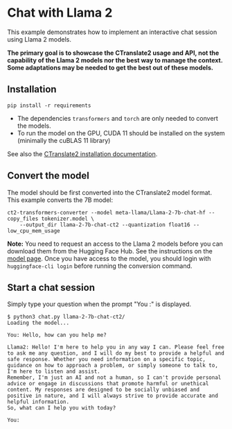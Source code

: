 # Chat with Llama 2

This example demonstrates how to implement an interactive chat session using Llama 2 models.

**The primary goal is to showcase the CTranslate2 usage and API, not the capability of the Llama 2 models nor the best way to manage the context. Some adaptations may be needed to get the best out of these models.**

## Installation

```
pip install -r requirements
```

* The dependencies `transformers` and `torch` are only needed to convert the models.
* To run the model on the GPU, CUDA 11 should be installed on the system (minimally the cuBLAS 11 library)

See also the [CTranslate2 installation documentation](https://opennmt.net/CTranslate2/installation.html).

## Convert the model

The model should be first converted into the CTranslate2 model format. This example converts the 7B model:

```
ct2-transformers-converter --model meta-llama/Llama-2-7b-chat-hf --copy_files tokenizer.model \
    --output_dir llama-2-7b-chat-ct2 --quantization float16 --low_cpu_mem_usage
```

**Note:** You need to request an access to the Llama 2 models before you can download them from the Hugging Face Hub. See the instructions on the [model page](https://huggingface.co/meta-llama/Llama-2-7b-chat-hf). Once you have access to the model, you should login with `huggingface-cli login` before running the conversion command.

## Start a chat session

Simply type your question when the prompt "You :" is displayed.

```
$ python3 chat.py llama-2-7b-chat-ct2/
Loading the model...

You: Hello, how can you help me?

Llama2: Hello! I'm here to help you in any way I can. Please feel free to ask me any question, and I will do my best to provide a helpful and safe response. Whether you need information on a specific topic, guidance on how to approach a problem, or simply someone to talk to, I'm here to listen and assist.
Remember, I'm just an AI and not a human, so I can't provide personal advice or engage in discussions that promote harmful or unethical content. My responses are designed to be socially unbiased and positive in nature, and I will always strive to provide accurate and helpful information.
So, what can I help you with today?

You: 
```
